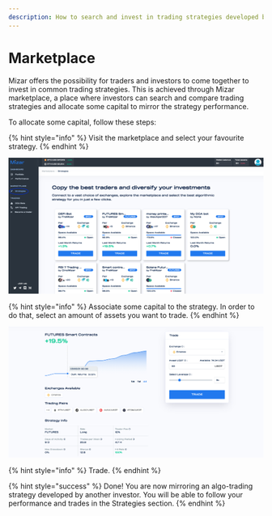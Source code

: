 ```yaml
---
description: How to search and invest in trading strategies developed by other traders?
---
```


# Marketplace

Mizar offers the possibility for traders and investors to come together to invest in common trading strategies. This is achieved through Mizar marketplace, a place where investors can search and compare trading strategies and allocate some capital to mirror the strategy performance.

To allocate some capital, follow these steps:

{% hint style="info" %}
Visit the marketplace and select your favourite strategy.
{% endhint %}

![](../.gitbook/assets/screenshot-2021-09-16-at-11.52.49.png)

{% hint style="info" %}
Associate some capital to the strategy. In order to do that, select an amount of assets you want to trade.
{% endhint %}

![](../.gitbook/assets/screenshot-2021-09-16-at-11.55.33.png)

{% hint style="info" %}
Trade.
{% endhint %}

{% hint style="success" %}
Done! You are now mirroring an algo-trading strategy developed by another investor. You will be able to follow your performance and trades in the Strategies section.
{% endhint %}

